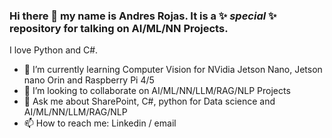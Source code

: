 ### Hi there 👋 my name is Andres Rojas. It is a ✨ _special_ ✨ repository for talking on AI/ML/NN Projects.

I love Python and C#.

- 🌱 I’m currently learning Computer Vision for NVidia Jetson Nano, Jetson nano Orin and Raspberry Pi 4/5
- 👯 I’m looking to collaborate on AI/ML/NN/LLM/RAG/NLP Projects
- 💬 Ask me about SharePoint, C#, python for Data science and AI/ML/NN/LLM/RAG/NLP
- 📫 How to reach me: Linkedin / email
